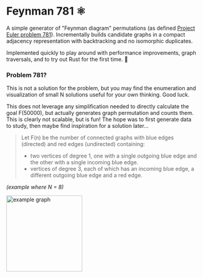 # Feynman 781 ⚛️

A simple generator of "Feynman diagram" permutations (as defined [Project Euler problem 781](https://projecteuler.net/problem=781)). Incrementally builds candidate graphs in a compact adjacency representation with backtracking and no isomorphic duplicates.

Implemented quickly to play around with performance improvements, graph traversals, and to try out Rust for the first time. 🦀

### Problem 781?

This is not a solution for the problem, but you may find the enumeration and visualization of small N solutions useful for your own thinking. Good luck.

This does not leverage any simplification needed to directly calculate the goal F(50000), but actually generates graph permutation and counts them. This is clearly not scalable, but is fun! The hope was to first generate data to study, then maybe find inspiration for a solution later...

> Let F(n) be the number of connected graphs with blue edges (directed) and red edges (undirected) containing:
> * two vertices of degree 1, one with a single outgoing blue edge and the other with a single incoming blue edge.
> * vertices of degree 3, each of which has an incoming blue edge, a different outgoing blue edge and a red edge.

_(example where N = 8)_
<p>
    <img width="200px" alt="example graph" src="https://user-images.githubusercontent.com/1035393/188107684-5556d282-7403-48ce-be82-849cfed8a9eb.png">
</p>
